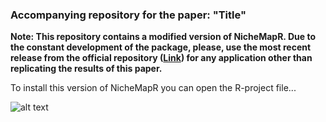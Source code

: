 ### Accompanying repository for the paper: "Title"

**Note: This repository contains a modified version of NicheMapR. Due to the constant development of the package, please, use the most recent release from the official repository ([Link](https://github.com/mrke/NicheMapR)) for any application other than replicating the results of this paper.**

To install this version of NicheMapR you can open the R-project file...

![alt text](https://github.com/urtzienriquez/ThermHydroBehav/images/RStudio.png)

